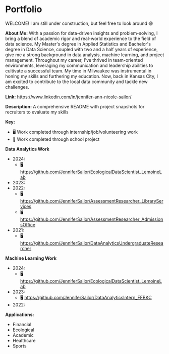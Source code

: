 # Portfolio

WELCOME! I am still under construction, but feel free to look around :smile:

**About Me:**
With a passion for data-driven insights and problem-solving, I bring a blend of academic rigor and real-world experience to the field of data science. My Master's degree in Applied Statistics and Bachelor's degree in Data Science, coupled with two and a half years of experience, give me a strong background in data analysis, machine learning, and project management. 
Throughout my career, I've thrived in team-oriented environments, leveraging my communication and leadership abilities to cultivate a successful team. My time in Milwaukee was instrumental in honing my skills and furthering my education. Now, back in Kansas City, I am excited to contribute to the local data community and tackle new challenges.

**Link:** https://www.linkedin.com/in/jennifer-ann-nicole-sailor/

**Description:**
A comprehensive README with project snapshots for recruiters to evaluate my skills

**Key:**
- :desktop_computer: Work completed through internship/job/volunteering work
- :notebook: Work completed through school project

**Data Analytics Work**
- 2024:
  - :desktop_computer: https://github.com/JenniferSailor/EcologicalDataScientist_LemoineLab
- 2023:
- 2022:
  - :desktop_computer: https://github.com/JenniferSailor/AssessmentResearcher_LibraryServices
  - :desktop_computer: https://github.com/JenniferSailor/AssessmentResearcher_AdmissionsOffice
- 2021:
  - :desktop_computer: https://github.com/JenniferSailor/DataAnalyticsUndergraduateResearcher


**Machine Learning Work**
- 2024:
  - :desktop_computer: https://github.com/JenniferSailor/EcologicalDataScientist_LemoineLab
- 2023:
  - :desktop_computer: https://github.com/JenniferSailor/DataAnalyticsIntern_FFBKC
- 2022:



**Applications:**
- Financial
- Ecological
- Academic
- Healthcare
- Sports
